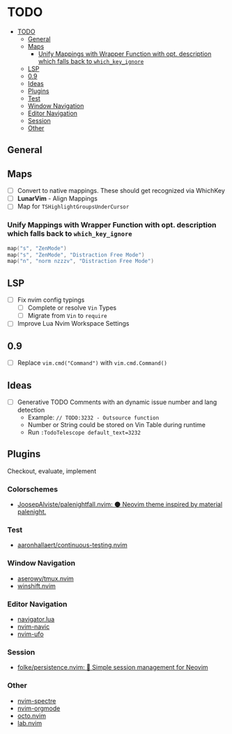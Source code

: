 # TODO

<!--toc:start-->

- [TODO](#todo)
  - [General](#general)
  - [Maps](#maps)
    - [Unify Mappings with Wrapper Function with opt. description which falls back to `which_key_ignore`](#unify-mappings-with-wrapper-function-with-opt-description-which-falls-back-to-whichkeyignore)
  - [LSP](#lsp)
  - [0.9](#09)
  - [Ideas](#ideas)
  - [Plugins](#plugins)
  - [Test](#test)
  - [Window Navigation](#window-navigation)
  - [Editor Navigation](#editor-navigation)
  - [Session](#session)
  - [Other](#other)
  <!--toc:end-->

## General

## Maps

- [ ] Convert to native mappings. These should get recognized via WhichKey
- [ ] **LunarVim** - Align Mappings
- [ ] Map for `TSHighlightGroupsUnderCursor`

### Unify Mappings with Wrapper Function with opt. description which falls back to `which_key_ignore`

```lua
map("s", "ZenMode")
map("s", "ZenMode", "Distraction Free Mode")
map("n", "norm nzzzv", "Distraction Free Mode")
```

## LSP

- [ ] Fix nvim config typings
  - [ ] Complete or resolve `Vin` Types
  - [ ] Migrate from `Vin` to `require`
- [ ] Improve Lua Nvim Workspace Settings

## 0.9

- [ ] Replace `vim.cmd("Command")` with `vim.cmd.Command()`

## Ideas

- [ ] Generative TODO Comments with an dynamic issue number and lang detection
  - Example: `// TODO:3232 - Outsource function`
  - Number or String could be stored on Vin Table during runtime
  - Run `:TodoTelescope default_text=3232`

## Plugins

Checkout, evaluate, implement

### Colorschemes

- [JoosepAlviste/palenightfall.nvim: 🌑 Neovim theme inspired by material palenight.](https://github.com/JoosepAlviste/palenightfall.nvim)

### Test

- [aaronhallaert/continuous-testing.nvim](https://github.com/aaronhallaert/continuous-testing.nvim)

### Window Navigation

- [aserowy/tmux.nvim](https://github.com/aserowy/tmux.nvim)
- [winshift.nvim](https://github.com/sindrets/winshift.nvim)

### Editor Navigation

- [navigator.lua](https://github.com/ray-x/navigator.lua)
- [nvim-navic](https://github.com/SmiteshP/nvim-navic)
- [nvim-ufo](https://github.com/kevinhwang91/nvim-ufo)

### Session

- [folke/persistence.nvim: 💾 Simple session management for Neovim](https://github.com/folke/persistence.nvim)

### Other

- [nvim-spectre](https://github.com/nvim-pack/nvim-spectre)
- [nvim-orgmode](https://github.com/nvim-orgmode/orgmode)
- [octo.nvim](https://github.com/pwntester/octo.nvim)
- [lab.nvim](https://github.com/0x100101/lab.nvim)
